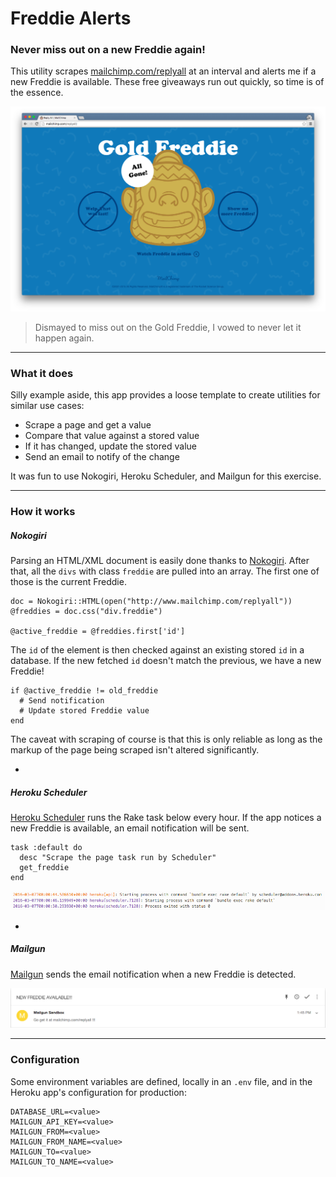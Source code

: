 # Freddie Alerts
### Never miss out on a new Freddie again!

This utility scrapes [mailchimp.com/replyall](http://mailchimp.com/replyall/) at an interval and alerts me if a new Freddie is available. These free giveaways run out quickly, so time is of the essence.

![All Gone](https://raw.githubusercontent.com/kunalbhat/replyall-scraper/master/screenshots/all_gone.png)

> Dismayed to miss out on the Gold Freddie, I vowed to never let it happen again.

---

### What it does

Silly example aside, this app provides a loose template to create utilities for similar use cases:

- Scrape a page and get a value
- Compare that value against a stored value
- If it has changed, update the stored value
- Send an email to notify of the change

It was fun to use Nokogiri, Heroku Scheduler, and Mailgun for this exercise.

---

### How it works

##### Nokogiri

Parsing an HTML/XML document is easily done thanks to [Nokogiri](http://www.nokogiri.org/). After that, all the `divs` with class `freddie` are pulled into an array. The first one of those is the current Freddie.

```
doc = Nokogiri::HTML(open("http://www.mailchimp.com/replyall"))
@freddies = doc.css("div.freddie")

@active_freddie = @freddies.first['id']
```

The `id` of the element is then checked against an existing stored `id` in a database. If the new fetched `id` doesn't match the previous, we have a new Freddie!

```
if @active_freddie != old_freddie
  # Send notification
  # Update stored Freddie value
end
```

The caveat with scraping of course is that this is only reliable as long as the markup of the page being scraped isn't altered significantly.

-

##### Heroku Scheduler

[Heroku Scheduler](https://elements.heroku.com/addons/scheduler) runs the Rake task below every hour. If the app notices a new Freddie is available, an email notification will be sent.

```
task :default do
  desc "Scrape the page task run by Scheduler"
  get_freddie
end
```

![Heroku Scheduler](https://raw.githubusercontent.com/kunalbhat/replyall-scraper/master/screenshots/heroku-scheduler.png)

-

##### Mailgun

[Mailgun](https://elements.heroku.com/addons/mailgun) sends the email notification when a new Freddie is detected.

![New Freddie](https://raw.githubusercontent.com/kunalbhat/replyall-scraper/master/screenshots/mailgun_notification.png)

---

### Configuration

Some environment variables are defined, locally in an `.env` file, and in the Heroku app's configuration for production:

```
DATABASE_URL=<value>
MAILGUN_API_KEY=<value>
MAILGUN_FROM=<value>
MAILGUN_FROM_NAME=<value>
MAILGUN_TO=<value>
MAILGUN_TO_NAME=<value>
```
